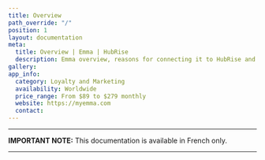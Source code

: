 ```yaml
---
title: Overview
path_override: "/"
position: 1
layout: documentation
meta:
  title: Overview | Emma | HubRise
  description: Emma overview, reasons for connecting it to HubRise and summary of integrated features. Synchronise data between your EPOS and your apps.
gallery: 
app_info:
  category: Loyalty and Marketing
  availability: Worldwide
  price_range: From $89 to $279 monthly
  website: https://myemma.com
  contact: 
---
```


---

**IMPORTANT NOTE:** This documentation is available <Link to="/fr/apps/emma" addLocalePrefix={false}>in French only</Link>.

---
